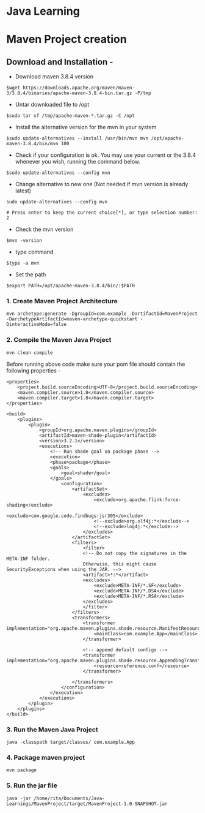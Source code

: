 # Java Learning

# Maven Project creation

## Download and Installation -

* Download maven 3.8.4 version
```
$wget https://downloads.apache.org/maven/maven-3/3.8.4/binaries/apache-maven-3.8.4-bin.tar.gz -P/tmp
```
* Untar downloaded file to /opt
```
$sudo tar xf /tmp/apache-maven-*.tar.gz -C /opt
```
* Install the alternative version for the mvn in your system
```
$sudo update-alternatives --install /usr/bin/mvn mvn /opt/apache-maven-3.8.4/bin/mvn 100
```
* Check if your configuration is ok. You may use your current or the 3.8.4 whenever you wish, running the command below.
```
$sudo update-alternatives --config mvn
```
* Change alternative to new one (Not needed if mvn version is already latest)
```
sudo update-alternatives --config mvn

# Press enter to keep the current choice[*], or type selection number: 2 
```
* Check the mvn version
```
$mvn -version
```
* type command
```
$type -a mvn
```
* Set the path
```
$export PATH=/opt/apache-maven-3.8.4/bin/:$PATH
```

### 1. Create Maven Project Architecture

```
mvn archetype:generate -DgroupId=com.example -DartifactId=MavenProject -DarchetypeArtifactId=maven-archetype-quickstart -DinteractiveMode=false
```

### 2. Compile the Maven Java Project

```
mvn clean compile
```
Before running above code make sure your pom file should contain the following properties -

```
<properties>
    <project.build.sourceEncoding>UTF-8</project.build.sourceEncoding>
    <maven.compiler.source>1.8</maven.compiler.source>
    <maven.compiler.target>1.8</maven.compiler.target>
</properties>
```

```
<build>
    <plugins>
        <plugin>
            <groupId>org.apache.maven.plugins</groupId>
            <artifactId>maven-shade-plugin</artifactId>
            <version>3.2.1</version>
            <executions>
                <!-- Run shade goal on package phase -->
                <execution>
                <phase>package</phase>
                <goals>
                    <goal>shade</goal>
                </goals>
                    <configuration>
                        <artifactSet>
                            <excludes>
                                <exclude>org.apache.flink:force-shading</exclude>
                                <exclude>com.google.code.findbugs:jsr305</exclude>
                                <!--exclude>org.slf4j:*</exclude-->
                                <!--exclude>log4j:*</exclude-->
                            </excludes>
                        </artifactSet>
                        <filters>
                            <filter>
                            <!-- Do not copy the signatures in the META-INF folder.
                            Otherwise, this might cause SecurityExceptions when using the JAR. -->
                            <artifact>*:*</artifact>
                            <excludes>
                                <exclude>META-INF/*.SF</exclude>
                                <exclude>META-INF/*.DSA</exclude>
                                <exclude>META-INF/*.RSA</exclude>
                            </excludes>
                            </filter>
                        </filters>
                        <transformers>
                            <transformer implementation="org.apache.maven.plugins.shade.resource.ManifestResourceTransformer">
                                <mainClass>com.example.App</mainClass>
                            </transformer>
                
                            <!-- append default configs -->
                            <transformer implementation="org.apache.maven.plugins.shade.resource.AppendingTransformer">
                                <resource>reference.conf</resource>
                            </transformer>
                        
                        </transformers>
                    </configuration>
                </execution>
            </executions>
        </plugin>
    </plugins>
</build>
```

### 3. Run the Maven Java Project

```
java -classpath target/classes/ com.example.App
```

### 4. Package maven project

```
mvn package
```

### 5. Run the jar file

```
java -jar /home/rita/Documents/Java-Learnings/MavenProject/target/MavenProject-1.0-SNAPSHOT.jar 
```
